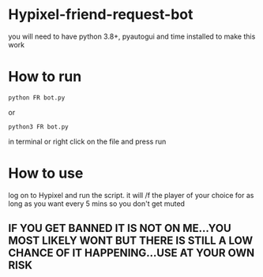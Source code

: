 # Hypixel-friend-request-bot
you will need to have python 3.8+, pyautogui and time installed to make this work
# How to run
```
python FR bot.py
```
or
```
python3 FR bot.py
```

in terminal
or right click on the file and press run
# How to use 
log on to Hypixel and run the script. it will /f the player of your choice for as long as you want every 5 mins so you don't get muted

## IF YOU GET BANNED IT IS NOT ON ME...YOU MOST LIKELY WONT BUT THERE IS STILL A LOW CHANCE OF IT HAPPENING...USE AT YOUR OWN RISK
